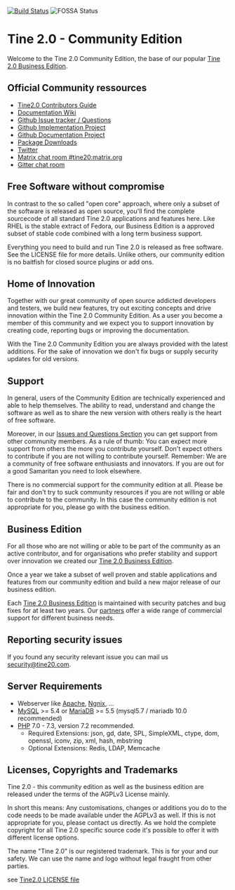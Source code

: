 [![Build Status](https://travis-ci.org/tine20/tine20.svg?branch=master)](https://travis-ci.org/tine20/tine20)
![FOSSA Status](https://app.fossa.io/api/projects/git%2Bgithub.com%2Ftine20%2FTine-2.0-Open-Source-Groupware-and-CRM.svg?type=shield)

# Tine 2.0 - Community Edition

Welcome to the Tine 2.0 Community Edition, the base of our popular [Tine 2.0 Business Edition](http://www.tine20.com).

## Official Community ressources
* [Tine2.0 Contributors Guide](https://github.com/tine20/tine20/blob/master/CONTRIBUTING.md)
* [Documentation Wiki](https://github.com/tine20/tine20/wiki)
* [Github Issue tracker / Questions](https://github.com/tine20/tine20/issues)
* [Github Implementation Project](https://github.com/tine20/tine20/projects/1)
* [Github Documentation Project](https://github.com/tine20/tine20/projects/2)
* [Package Downloads](https://github.com/tine20/tine20/releases)
* [Twitter](https://twitter.com/tine20org)
* [Matrix chat room #tine20:matrix.org](https://riot.im/app/#/room/#tine20:matrix.org)
* [Gitter chat room](https://gitter.im/tine20/Lobby)

## Free Software without compromise
In contrast to the so called "open core" approach, where only a subset of the software is released as open source, 
you'll find the complete sourcecode of all standard Tine 2.0 applications and features here. Like RHEL is the stable 
extract of Fedora, our Business Edition is a approved subset of stable code combined with a long term business support.

Everything you need to build and run Tine 2.0 is released as free software. See the LICENSE file for more details. 
Unlike others, our community edition is no baitfish for closed source plugins or add ons.

## Home of Innovation
Together with our great community of open source addicted developers and testers, we build new features, try out
exciting concepts and drive innovation within the Tine 2.0 Community Edition. As a user you become a member of this 
community and we expect you to support innovation by creating code, reporting bugs or improving the documentation.

With the Tine 2.0 Community Edition you are always provided with the latest additions. For the sake of innovation we 
don't fix bugs or supply security updates for old versions.

## Support
In general, users of the Community Edition are technically experienced and able to help themselves. The ability to read,
understand and change the software as well as to share the new version with others really is the heart of free software.

Moreover, in our [Issues and Questions Section](https://github.com/tine20/tine20/issues)
you can get support from other community members. As a rule of thumb: You can expect more support from others the more
you contribute yourself. Don't expect others to contribute if you are not willing to contribute yourself. Remember: We
are a community of free software enthusiasts and innovators. If you are out for a good Samaritan you need to look
elsewhere.

There is no commercial support for the community edition at all. Please be fair and don't try to suck community
resources if you are not willing or able to contribute to the community. In this case the community edition is not 
appropriate for you, please go with the business edition.

## Business Edition
For all those who are not willing or able to be part of the community as an active contributor, and for organisations
who prefer stability and support over innovation we created our [Tine 2.0 Business Edition](http://www.tine20.com).

Once a year we take a subset of well proven and stable applications and features from our community edition and build
a new major release of our business edition.

Each [Tine 2.0 Business Edition](http://www.tine20.com) is maintained with security patches and bug fixes for at least two 
years. Our [partners](https://www.tine20.com/partner/) offer a wide range of commercial support for different business needs.

## Reporting security issues
If you found any security relevant issue you can mail us [security@tine20.com](mailto:security@tine20.com).

## Server Requirements
* Webserver like [Apache](https://httpd.apache.org/), [Ngnix](https://www.nginx.com/), …
* [MySQL](http://www.mysql.com/) >= 5.4 or [MariaDB](https://mariadb.org) >= 5.5 (mysql5.7 / mariadb 10.0 recommended)
* [PHP](http://www.php.net/) 7.0 - 7.3, version 7.2 recommended.
  + Required Extensions: json, gd, date, SPL, SimpleXML, ctype, dom, openssl, iconv, zip, xml, hash, mbstring
  + Optional Extensions: Redis, LDAP, Memcache

## Licenses, Copyrights and Trademarks 
Tine 2.0 - this community edition as well as the business edition are released under the terms of the AGPLv3 License mainly.

In short this means: Any customisations, changes or additions you do to the code needs to be made available under the 
AGPLv3 as well. If this is not appropriate for you, please contact us directly. As we hold the complete copyright for 
all Tine 2.0 specific source code it's possible to offer it with different license options.

The name "Tine 2.0" is our registered trademark. This is for your and our safety. We can use the name and logo without
legal fraught from other parties.

see [Tine2.0 LICENSE file](https://github.com/tine20/tine20/blob/master/LICENSE.md)
